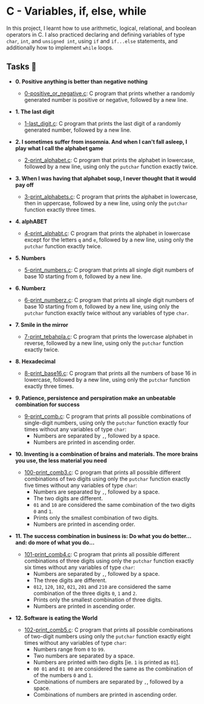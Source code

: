 # C - Variables, if, else, while

In this project, I learnt how to use arithmetic, logical, relational, and boolean
operators in C. I also practiced declaring and defining variables of type
`char`, `int`, and `unsigned int`, using `if` and `if...else` statements, and
additionally how to implement `while` loops.

## Tasks :page_with_curl:

* **0. Positive anything is better than negative nothing**
  * [0-positive_or_negative.c](https://github.com/6godpro/alx-low_level_programming/blob/main/0x01-variables_if_else_while/0-positive_or_negative.c): C program that prints whether
  a randomly generated number is positive or negative, followed by a new line.
    

* **1. The last digit**
  * [1-last_digit.c](https://github.com/6godpro/alx-low_level_programming/blob/main/0x01-variables_if_else_while/1-last_digit.c): C program that prints the last digit of a
  randomly generated number, followed by a new line.
    

* **2. I sometimes suffer from insomnia. And when I can't fall asleep, I play what I call the alphabet game**
  * [2-print_alphabet.c](https://github.com/6godpro/alx-low_level_programming/blob/main/0x01-variables_if_else_while/2-print_alphabet.c): C program that prints the alphabet in
  lowercase, followed by a new line, using only the `putchar` function exactly twice.

* **3. When I was having that alphabet soup, I never thought that it would pay off**
  * [3-print_alphabets.c](https://github.com/6godpro/alx-low_level_programming/blob/main/0x01-variables_if_else_while/3-print_alphabets.c): C program that prints the alphabet in
  lowercase, then in uppercase, followed by a new line, using only the `putchar`
  function exactly three times.

* **4. alphABET**
  * [4-print_alphabt.c](https://github.com/6godpro/alx-low_level_programming/blob/main/0x01-variables_if_else_while/4-print_alphabt.c): C program that prints the alphabet in lowercase
  except for the letters `q` and `e`, followed by a new line, using only the `putchar`
  function exactly twice.

* **5. Numbers**
  * [5-print_numbers.c](https://github.com/6godpro/alx-low_level_programming/blob/main/0x01-variables_if_else_while/5-print_numbers.c): C program that prints all single digit numbers
  of base 10 starting from `0`, followed by a new line.

* **6. Numberz**
  * [6-print_numberz.c](https://github.com/6godpro/alx-low_level_programming/blob/main/0x01-variables_if_else_while/6-print_numberz.c): C program that prints all single digit numbers
  of base 10 starting from `0`, followed by a new line, using only the `putchar` function
  exactly twice without any variables of type `char`.

* **7. Smile in the mirror**
  * [7-print_tebahpla.c](https://github.com/6godpro/alx-low_level_programming/blob/main/0x01-variables_if_else_while/7-print_tebahpla.c): C program that prints the lowercase alphabet
  in reverse, followed by a new line, using only the `putchar` function exactly twice.

* **8. Hexadecimal**
  * [8-print_base16.c](https://github.com/6godpro/alx-low_level_programming/blob/main/0x01-variables_if_else_while/8-print_base16.c): C program that prints all the numbers of base
  16 in lowercase, followed by a new line, using only the `putchar` function exactly three
  times.

* **9. Patience, persistence and perspiration make an unbeatable combination for success**
  * [9-print_comb.c](https://github.com/6godpro/alx-low_level_programming/blob/main/0x01-variables_if_else_while/9-print_comb.c): C program that prints all possible combinations of
  single-digit numbers, using only the `putchar` function exactly four times without any
  variables of type `char`:
    * Numbers are separated by `,`, followed by a space.
    * Numbers are printed in ascending order.


* **10. Inventing is a combination of brains and materials. The more brains you use, the less material you need**
  * [100-print_comb3.c](https://github.com/6godpro/alx-low_level_programming/blob/main/0x01-variables_if_else_while/100-print_comb3): C program that prints all possible different
  combinations of two digits using only the `putchar` function exactly five times without any
  variables of type `char`:
    * Numbers are separated by `,`, followed by a space.
    * The two digits are different.
    * `01` and `10` are considered the same combination of the two digits `0` and `1`.
    * Prints only the smallest combination of two digits.
    * Numbers are printed in ascending order.

* **11. The success combination in business is: Do what you do better... and: do more of what you do...**
  * [101-print_comb4.c](https://github.com/6godpro/alx-low_level_programming/blob/main/0x01-variables_if_else_while/101-print_comb4.c): C program that prints all possible different
  combinations of three digits using only the `putchar` function exactly six times without
  any variables of type `char`:
    * Numbers are separated by `,`, followed by a space.
    * The three digits are different.
    * `012`, `120`, `102`, `021`, `201` and `210` are considered the same combination of the three digits `0`, `1` and `2`.
    * Prints only the smallest combination of three digits.
    * Numbers are printed in ascending order.

* **12. Software is eating the World**
  * [102-print_comb5.c](https://github.com/6godpro/alx-low_level_programming/blob/main/0x01-variables_if_else_while/102-print_comb5.c): C program that prints all possible combinations
  of two-digit numbers using only the `putchar` function exactly eight times without any
  variables of type `char`:
    * Numbers range from `0` to `99`.
    * Two numbers are separated by a space.
    * Numbers are printed with two digits [ie. `1` is printed as `01`].
    * `00 01` and `01 00` are considered the same as the combination of of the numbers `0` and `1`.
    * Combinations of numbers are separated by `,`, followed by a space.
    * Combinations of numbers are printed in ascending order.
